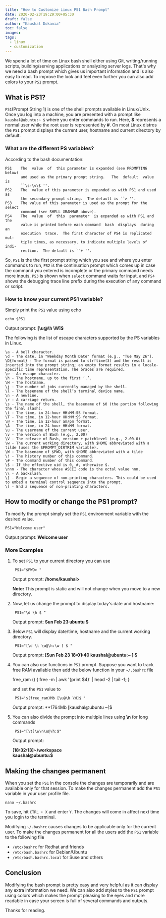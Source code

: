 ```yaml
---
title: "How to Customize Linux PS1 Bash Prompt"
date: 2020-02-23T19:29:00+05:30
draft: false
author: "Kaushal Dokania"
toc: false
images:
tags:
  - linux
  - customization
---
```


We spend a lot of time on Linux bash shell either using Git, writing/running scripts, building/serving applications or analyzing server logs. That's why we need a bash prompt which gives us important information and is also easy to read. To improve the look and feel even further you can also add colors to your `PS1` prompt.

## What is PS1?

`PS1`(Prompt String 1) is one of the shell prompts available in Linux/Unix. Once you log into a machine, you are presented with a prompt like `kaushal@ubuntu:~ $` where you enter commands to run. Here, **$** represents a normal user while the root user is represented by **#**. On most Linux distros the `PS1` prompt displays the current user, hostname and current directory by default.

### What are the different PS variables?

According to the bash documentation:

    PS1    The  value  of  this parameter is expanded (see PROMPTING below)
           and used as the primary prompt string.   The  default  value  is
           ``\s-\v\$ ''.
    PS2    The  value of this parameter is expanded as with PS1 and used as
           the secondary prompt string.  The default is ``> ''.
    PS3    The value of this parameter is used as the prompt for the select
           command (see SHELL GRAMMAR above).
    PS4    The  value  of  this  parameter  is expanded as with PS1 and the
           value is printed before each command  bash  displays  during  an
           execution  trace.  The first character of PS4 is replicated mul‐
           tiple times, as necessary, to indicate multiple levels of  indi‐
           rection.  The default is ``+ ''.

So, `PS1` is the the first prompt string which you see and where you enter commands to run, `PS2` is the continuation prompt which comes up in case the command you entered is incomplete or the primary command needs more inputs, `PS3` is shown when `select` command waits for input, and `PS4` shows the debugging trace line prefix during the execution of any command or script.

### How to know your current PS1 variable?

Simply print the `PS1` value using echo

    echo $PS1

Output prompt: **[\u@\h \W]\$**

The following is the list of escape characters supported by the PS variables in Linux.

    \a - A bell character.
    \d - The date, in "Weekday Month Date" format (e.g., "Tue May 26").
    \D{format} - The format is passed to strftime(3) and the result is inserted into the prompt string; an empty format results in a locale-specific time representation. The braces are required.
    \e - An escape character.
    \h - The hostname, up to the first ‘.’.
    \H - The hostname.
    \j - The number of jobs currently managed by the shell.
    \l - The basename of the shell’s terminal device name.
    \n - A newline.
    \r - A carriage return.
    \s - The name of the shell, the basename of $0 (the portion following the final slash).
    \t - The time, in 24-hour HH:MM:SS format.
    \T - The time, in 12-hour HH:MM:SS format.
    \@ - The time, in 12-hour am/pm format.
    \A - The time, in 24-hour HH:MM format.
    \u - The username of the current user.
    \v - The version of Bash (e.g., 2.00)
    \V - The release of Bash, version + patchlevel (e.g., 2.00.0)
    \w - The current working directory, with $HOME abbreviated with a tilde (uses the $PROMPT_DIRTRIM variable).
    \W - The basename of $PWD, with $HOME abbreviated with a tilde
    \! - The history number of this command.
    \# - The command number of this command.
    \$ - If the effective uid is 0, #, otherwise $.
    \nnn - The character whose ASCII code is the octal value nnn.
    \\ - A backslash.
    \[ - Begin a sequence of non-printing characters. This could be used to embed a terminal control sequence into the prompt.
    \] - End a sequence of non-printing characters.

## How to modify or change the PS1 prompt?

To modify the prompt simply set the `PS1` environment variable with the desired value.

    PS1="Welcome user"

Output prompt: **Welcome user**

### More Examples

1. To set `PS1` to your current directory you can use

        PS1="$PWD> "

    Output prompt: **/home/kaushal>**

    **Note:** This prompt is static and will not change when you move to a new directory.

2. Now, let us change the prompt to display today's date and hostname:

        PS1="\d \h $ "

    Output prompt: **Sun Feb 23 ubuntu $**

3. Below `PS1` will display date/time, hostname and the current working directory.

        PS1="[\d \t \u@\h:\w ] $ "

    Output prompt: **[Sun Feb 23 18:01:40 kaushal@ubuntu:~ ] $**

4. You can also use functions in `PS1` prompt. Suppose you want to track free RAM available then add the below function in your `~/.bashrc` file

    free_ram () { free -m | awk '{print $4}' | head -2 | tail -1; }

    and set the `PS1` value to

        PS1='$(free_ram)Mb [\u@\h \W]$ '

    Output prompt: **1764Mb [kaushal@ubuntu ~]$

5. You can also divide the prompt into multiple lines using **\n** for long commands

        PS1="[\t]\w\n\u@\h:$"

    Output prompt:

    **[18:32:13]~/workspace  
    kaushal@ubuntu:$**

## Making the changes permanent

When you set the `PS1` in the console the changes are temporarily and are available only for that session. To make the changes permanent add the `PS1` variable in your user profile file.

    nano ~/.bashrc

To save, hit `CTRL + X` and enter `Y`. The changes will come in affect next time you login to the terminal.

Modifying `~/.bashrc` causes changes to be applicable only for the current user. To make the changes permanent for all the users add the `PS1` variable to the following file

- `/etc/bashrc` for Redhat and friends
- `/etc/bash.bashrc` for Debian/Ubuntu
- `/etc/bash.bashrc.local` for Suse and others

## Conclusion

Modifying the bash prompt is pretty easy and very helpful as it can display any extra information we need. We can also add styles to the `PS1` prompt using colors which makes the prompt pleasing to the eyes and more readable in case your screen is full of several commands and outputs.

Thanks for reading.